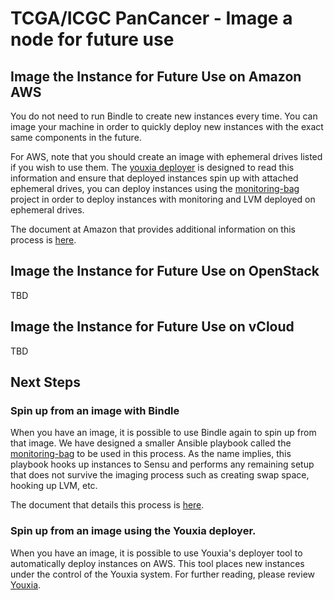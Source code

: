 # TCGA/ICGC PanCancer - Image a node for future use

## Image the Instance for Future Use on Amazon AWS

You do not need to run Bindle to create new instances every time. You can image your machine in order to quickly deploy new instances with the exact same components in the future. 

For AWS, note that you should create an image with ephemeral drives listed if you wish to use them. The [youxia deployer](https://github.com/CloudBindle/youxia#deployer) is designed to read this information and ensure that deployed instances spin up with attached ephemeral drives, you can deploy instances using the [monitoring-bag](https://github.com/ICGC-TCGA-PanCancer/monitoring-bag) project in order to deploy instances with monitoring and LVM deployed on ephemeral drives. 

The document at Amazon that provides additional information on this process is [here](http://docs.aws.amazon.com/AWSEC2/latest/UserGuide/creating-an-ami-ebs.html). 

## Image the Instance for Future Use on OpenStack 

TBD

## Image the Instance for Future Use on vCloud

TBD

## Next Steps

### Spin up from an image with Bindle

When you have an image, it is possible to use Bindle again to spin up from that image. We have designed a smaller Ansible playbook called the [monitoring-bag](https://github.com/ICGC-TCGA-PanCancer/monitoring-bag) to be used in this process. As the name implies, this playbook hooks up instances to Sensu and performs any remaining setup that does not survive the imaging process such as creating swap space, hooking up LVM, etc. 

The document that details this process is [here](instance_from_image_with_bindle.md).

### Spin up from an image using the Youxia deployer. 

When you have an image, it is possible to use Youxia's deployer tool to automatically deploy instances on AWS. This tool places new instances under the control of the Youxia system. For further reading, please review [Youxia](youxia.md).
